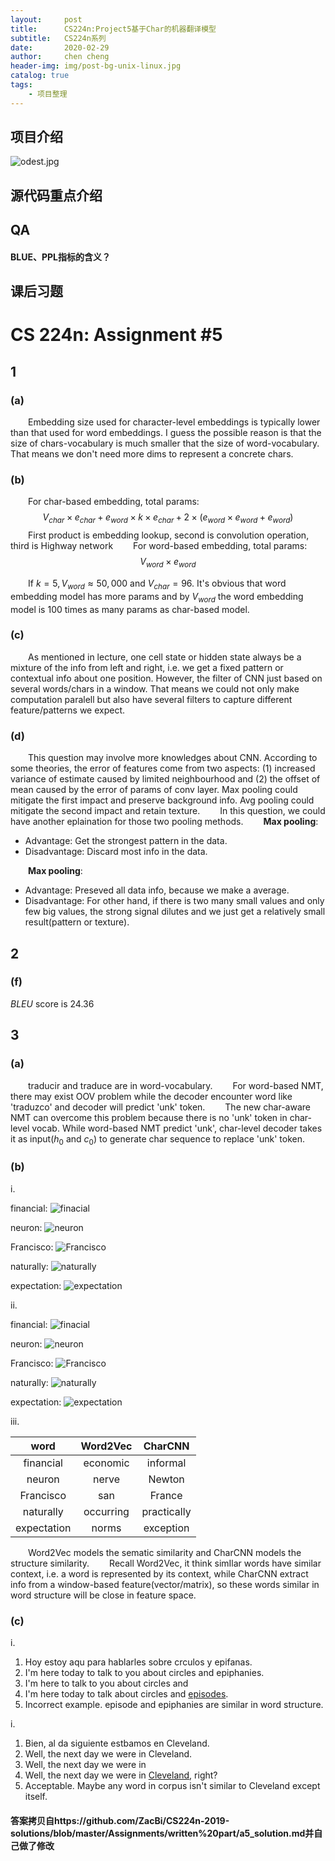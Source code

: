 ```yaml
---
layout:     post
title:      CS224n:Project5基于Char的机器翻译模型
subtitle:   CS224n系列
date:       2020-02-29
author:     chen cheng
header-img: img/post-bg-unix-linux.jpg
catalog: true
tags:
    - 项目整理
---
```


## 项目介绍

![odest.jpg](/img/swx/phest.jpg)


## 源代码重点介绍



## QA
#### BLUE、PPL指标的含义？

## 课后习题
# CS 224n: Assignment #5

## 1

### (a)

&emsp;&emsp;Embedding size used for character-level embeddings is typically lower than that used for word embeddings. I guess the possible reason is that the size of chars-vocabulary is much smaller that the size of word-vocabulary. That means we don't need more dims to represent a concrete chars.

### (b)


&emsp;&emsp;For char-based embedding, total params:
$$
V_{char} \times e_{char} + e_{word} \times k \times e_{char} + 2 \times(e_{word} \times e_{word} + e_{word})
$$
&emsp;&emsp;First product is embedding lookup, second is convolution operation, third is Highway network
&emsp;&emsp;For word-based embedding, total params:
$$
V_{word} \times e_{word}
$$

&emsp;&emsp;If $k = 5, V_{word} ≈ 50,000$ and $V_{char} = 96$. It's obvious that word embedding model has more params and by $V_{word}$ the word embedding model is 100 times as many params as char-based model.

### (c)

&emsp;&emsp;As mentioned in lecture, one cell state or hidden state always be a mixture of the info from left and right, i.e. we get a fixed pattern or contextual info about one position. However, the filter of CNN just based on several words/chars in a window. That means we could not only make computation paralell but also have several filters to capture different feature/patterns we expect.

### (d)

&emsp;&emsp;This question may involve more knowledges about CNN. According to some theories, the error of features come from two aspects: $(1)$ increased variance of estimate caused by limited neighbourhood and $(2)$ the offset of mean caused by the error of params of conv layer. Max pooling could mitigate the first impact and preserve background info. Avg pooling could mitigate the second impact and retain texture.
&emsp;&emsp;In this question, we could have another eplaination for those two pooling methods.
&emsp;&emsp;**Max pooling**:

- Advantage: Get the strongest pattern in the data.
- Disadvantage: Discard most info in the data.

&emsp;&emsp;**Max pooling**:

- Advantage: Preseved all data info, because we make a average.
- Disadvantage: For other hand, if there is two many small values and only few big values, the strong signal dilutes and we just get a relatively small result(pattern or texture).

## 2

### (f)

$BLEU$ score is 24.36

## 3

### (a)

&emsp;&emsp;traducir and traduce are in word-vocabulary.
&emsp;&emsp;For word-based NMT, there may exist OOV problem while the decoder encounter word like 'traduzco' and decoder will predict 'unk' token.
&emsp;&emsp;The new char-aware NMT can overcome this problem because there is no 'unk' token in char-level vocab. While word-based NMT predict 'unk', char-level decoder takes it as input($h_0$ and $c_0$) to generate char sequence to replace 'unk' token.

### (b)

$\mathrm{i}.$

financial:
![finacial](../resource/financial.png)

neuron:
![neuron](../resource/neuron.png)

Francisco:
![Francisco](../resource/Francisco.png)

naturally:
![naturally](../resource/naturally.png)

expectation:
![expectation](../resource/expectation.png)

$\mathrm{ii}.$

financial:
![finacial](../resource/financial2.png)

neuron:
![neuron](../resource/neuron2.png)

Francisco:
![Francisco](../resource/Francisco2.png)

naturally:
![naturally](../resource/naturally2.png)

expectation:
![expectation](../resource/expectation2.png)

$\mathrm{iii}.$


|word|Word2Vec|CharCNN|
|:-:|:-:|:-:|
|financial|economic|informal|
|neuron|nerve|Newton|
|Francisco|san|France|
|naturally|occurring|practically|
|expectation|norms|exception|

&emsp;&emsp;Word2Vec models the sematic similarity and CharCNN models the structure similarity.
&emsp;&emsp;Recall Word2Vec, it think simIlar words have similar context, i.e. a word is represented by its context, while CharCNN extract info from a window-based feature(vector/matrix), so these words similar in word structure will be close in feature space.

### (c)

$\mathrm{i}.$
1. Hoy estoy aqu para hablarles sobre crculos y epifanas.
2. I'm here today to talk to you  about circles and epiphanies.
3. I'm here to talk to you about circles and <unk>
4. I'm here today to talk about circles and <u>episodes</u>.
5. Incorrect example. episode and epiphanies are similar in word structure.

$\mathrm{i}.$

1. Bien, al da siguiente estbamos en Cleveland.
2. Well, the next day we were in Cleveland.
3. Well, the next day we were in <unk>
4. Well, the next day we were in <u>Cleveland</u>, right?
5. Acceptable. Maybe any word in corpus isn't similar to Cleveland except itself.


#### 答案拷贝自https://github.com/ZacBi/CS224n-2019-solutions/blob/master/Assignments/written%20part/a5_solution.md并自己做了修改